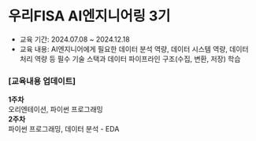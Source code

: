# 우리FISA AI엔지니어링 3기 
- 교육 기간: 2024.07.08 ~ 2024.12.18 <br>
- 교육 내용: AI엔지니어에게 필요한 데이터 분석 역량, 데이터 시스템 역량, 데이터 처리 역량 등 필수 기술 스택과 데이터 파이프라인 구조(수집, 변환, 저장) 학습 
### [교육내용 업데이트] <br>
**1주차**<br>
오리엔테이션, 파이썬 프로그래밍<br>
**2주차**<br>
파이썬 프로그래밍, 데이터 분석 - EDA
